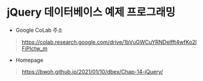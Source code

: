 # jQuery 데이터베이스 예제 프로그래밍

* Google CoLab 주소
> https://colab.research.google.com/drive/1bVuGWCuYRNDelfft4wfKo2lFiPIctw_m

* Homepage
> https://bwoh.github.io/2021/01/10/dbex/Chap-14-jQuery/
